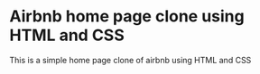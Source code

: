 # Airbnb home page clone using HTML and CSS
This is a simple home page clone of airbnb using HTML and CSS